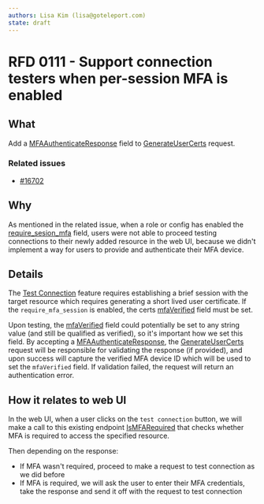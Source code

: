 ```yaml
---
authors: Lisa Kim (lisa@goteleport.com)
state: draft
---
```


# RFD 0111 - Support connection testers when per-session MFA is enabled

## What

Add a [MFAAuthenticateResponse](https://github.com/gravitational/teleport/blob/d94fed7b0dd6098affa2101e7ab775b173ba612f/api/proto/teleport/legacy/client/proto/authservice.proto#L1089) field to [GenerateUserCerts](https://github.com/gravitational/teleport/blob/d94fed7b0dd6098affa2101e7ab775b173ba612f/api/proto/teleport/legacy/client/proto/authservice.proto#L2259) request.

### Related issues

- [#16702](https://github.com/gravitational/teleport/issues/16702)

## Why

As mentioned in the related issue, when a role or config has enabled the [require_sesion_mfa](https://goteleport.com/docs/access-controls/guides/per-session-mfa) field, users were not able to proceed testing connections to their newly added resource in the web UI, because we didn't implement a way for users to provide and authenticate their MFA device.

## Details

The [Test Connection](https://github.com/gravitational/teleport/blob/d94fed7b0dd6098affa2101e7ab775b173ba612f/lib/client/conntest/connection_tester.go#L30) feature requires establishing a brief session with the target resource which requires generating a short lived user certificate. If the `require_mfa_session` is enabled, the certs [mfaVerified](https://github.com/gravitational/teleport/blob/d94fed7b0dd6098affa2101e7ab775b173ba612f/lib/auth/auth.go#L1123) field must be set.

Upon testing, the [mfaVerified](https://github.com/gravitational/teleport/blob/d94fed7b0dd6098affa2101e7ab775b173ba612f/lib/auth/auth.go#L1123) field could potentially be set to any string value (and still be qualified as verified), so it's important how we set this field. By accepting a [MFAAuthenticateResponse](https://github.com/gravitational/teleport/blob/d94fed7b0dd6098affa2101e7ab775b173ba612f/api/proto/teleport/legacy/client/proto/authservice.proto#L1089), the [GenerateUserCerts](https://github.com/gravitational/teleport/blob/d94fed7b0dd6098affa2101e7ab775b173ba612f/api/proto/teleport/legacy/client/proto/authservice.proto#L2259) request will be responsible for validating the response (if provided), and upon success will capture the verified MFA device ID which will be used to set the `mfaVerified` field. If validation failed, the request will return an authentication error.

## How it relates to web UI

In the web UI, when a user clicks on the `test connection` button, we will make a call to this existing endpoint [IsMFARequired](https://github.com/gravitational/teleport/blob/d94fed7b0dd6098affa2101e7ab775b173ba612f/api/proto/teleport/legacy/client/proto/authservice.proto#L2266) that checks whether MFA is required to access the specified resource.

Then depending on the response:

- If MFA wasn't required, proceed to make a request to test connection as we did before
- If MFA is required, we will ask the user to enter their MFA credentials, take the response and send it off with the request to test connection
